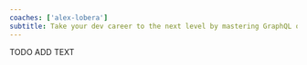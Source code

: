 ```yaml
---
coaches: ['alex-lobera']
subtitle: Take your dev career to the next level by mastering GraphQL on the client-side in London in just 1 day!
---
```


TODO ADD TEXT
